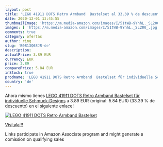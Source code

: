 ```yaml
---
layout: post
title: 'LEGO 41911 DOTS Retro Armband  Bastelset al 33.39 % de descuento'
date: 2020-12-01 13:45:55
thumbnailImage: 'https://m.media-amazon.com/images/I/51tWB-9YhhL._SL200_.jpg'
images: [ 'https://m.media-amazon.com/images/I/51tWB-9YhhL._SL200_.jpg' ]
comments: true
category: ofertas
author: ring
slug: 'B0813Q68JR-de'
description:
actualPrice: 3.89 EUR
currency: EUR
price: 3.89
comparePrice: 5.84 EUR
inStock: true
prodname: 'LEGO 41911 DOTS Retro Armband  Bastelset für individuelle Schmuck-Designs'
country: 'de'
---
```


Ahora mismo tienes [LEGO 41911 DOTS Retro Armband  Bastelset für individuelle Schmuck-Designs](https://www.amazon.de/dp/B0813Q68JR/?tag=tolees0ca-21) a 3.89 EUR (original: 5.84 EUR) (33.39 %  de descuento) en el siguiente enlace!

[![LEGO 41911 DOTS Retro Armband  Bastelset](https://m.media-amazon.com/images/I/51tWB-9YhhL._SL200_.jpg)](https://www.amazon.de/dp/B0813Q68JR/?tag=tolees0ca-21)

[Visítala!!!](https://www.amazon.de/dp/B0813Q68JR/?tag=tolees0ca-21)

Links participate in Amazon Associate program and might generate a comission on qualifying sales
